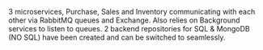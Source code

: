 3 microservices, Purchase, Sales and Inventory communicating with each other via RabbitMQ queues and Exchange. Also relies on Background services to listen to queues.
2 backend repositories for SQL & MongoDB (NO SQL) have been created and can be switched to seamlessly. 
